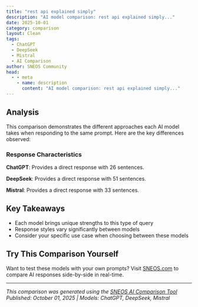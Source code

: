 ```yaml
---
title: "rest api explained simply"
description: "AI model comparison: rest api explained simply..."
date: 2025-10-01
category: comparison
layout: Clean
tags:
  - ChatGPT
  - DeepSeek
  - Mistral
  - AI Comparison
author: SNEOS Community
head:
  - - meta
    - name: description
      content: "AI model comparison: rest api explained simply..."
---
```


<ChatComparison
  title="rest api explained simply"
  prompt="rest api explained simply"
  :responses='{
    "ChatGPT": "Sure! Here\u2019s a simple explanation of REST API:\n\n**REST API** stands for **Representational State Transfer Application Programming Interface**.\n\n- **API** is a way for different software programs to talk to each other.\n- **REST** is a set of rules for how these programs should communicate over the internet.\n\n### How REST API works simply:\n\n1. **Client and Server**:  \n   There\u2019s a client (like your web browser or a mobile app) and a server (where the data lives).\n\n2. **Requests and Responses**:  \n   The client sends a request to the server asking for some data or telling it to do something. The server processes this request and sends back a response.\n\n3. **HTTP Methods**:  \n   REST uses standard HTTP methods to perform actions:\n   - **GET**: Retrieve data (like asking for a list of users).\n   - **POST**: Send new data to the server (like creating a new user).\n   - **PUT**: Update existing data.\n   - **DELETE**: Remove data.\n\n4. **Resources and URLs**:  \n   Everything in REST is considered a resource (like users, posts, products). These resources are accessed via URLs.  \n   Example: \u0060https://example.com/users\u0060 to get all users.\n\n5. **Stateless**:  \n   Each request from client to server contains all the information needed. The server doesn\u2019t remember previous requests.\n\n### Example:\n\nIf you want to get information about a user with ID 1, you might send a GET request to:  \n\u0060https://example.com/users/1\u0060\n\nIf you want to add a new user, you send a POST request with the user\u0027s info to:  \n\u0060https://example.com/users\u0060\n\n---\n\n**In short:**\n\nA REST API lets programs talk to each other using simple, standard web methods to get, create, update, or delete data on a server. It\u2019s like ordering from a menu where you pick what you want (resource), how you want it (action/method), and the kitchen (server) serves it back.",
    "DeepSeek": "Of course! Let\u0027s explain REST API in the simplest way possible, using an analogy.\n\n### The Restaurant Analogy\n\nImagine you\u0027re sitting at a table in a restaurant. You have a **menu** of options to choose from. You tell the **waiter** what you want, the waiter takes your request to the **kitchen**, and the kitchen prepares the food. Finally, the waiter brings the food (the response) back to you.\n\nIn this analogy:\n\n*   **You are the Client** (like a web browser or a mobile app).\n*   **The Restaurant\u0027s Kitchen is the Server** (where the data and resources live).\n*   **The Waiter is the REST API**.\n*   **The Menu is the API Documentation** (it tells you what you can ask for).\n\n---\n\n### What is a REST API?\n\n**REST API** is a set of rules that allows different computer programs to talk to each other over the internet.\n\nIt\u0027s like a universal language that everyone agrees to use so they can understand each other perfectly.\n\n### The Key Rules (The Simple Version)\n\n1.  **Use Standard \u0022Verbs\u0022 (HTTP Methods)**\n    The client can only ask the server to do a few specific types of actions. The most common ones are:\n    *   **GET:** \u0022Hey server, **get** me this information.\u0022 (e.g., Get my user profile).\n    *   **POST:** \u0022Hey server, **create** something new.\u0022 (e.g., Create a new user account).\n    *   **PUT/PATCH:** \u0022Hey server, **update** existing information.\u0022 (e.g., Change my password).\n    *   **DELETE:** \u0022Hey server, **delete** this information.\u0022 (e.g., Delete a post).\n\n2.  **Use \u0022Nouns\u0022 for Resources (URLs/Endpoints)**\n    Everything you can ask for is a \u0022resource\u0022 and has a unique address (a URL).\n    *   To get a list of all users: \u0060GET /users\u0060\n    *   To get the user with ID 123: \u0060GET /users/123\u0060\n    *   To create a new product: \u0060POST /products\u0060\n    *   To delete a book with ID 456: \u0060DELETE /books/456\u0060\n\n### A Real-World Example: Loading your Facebook Feed\n\n1.  **You (the Client):** You open the Facebook app on your phone. The app needs to get your news feed.\n2.  **The Request:** The app sends a **GET** request to a Facebook server address that looks something like \u0060https://api.facebook.com/me/feed\u0060.\n3.  **The API (The Waiter):** The REST API on Facebook\u0027s server receives this request. It understands \u0022GET\u0022 and \u0022/me/feed\u0022 means \u0022get the news feed for the logged-in user.\u0022\n4.  **The Server (The Kitchen):** The server processes the request, grabs the relevant posts from the database, and packages them up.\n5.  **The Response:** The API sends the data (your news feed) back to your phone, usually in a format called JSON (which is just a nice, organized way to structure data).\n6.  **You (the Client):** Your Facebook app receives this data and beautifully displays the posts in your feed.\n\n### Summary in One Sentence\n\nA **REST API** is a **messenger** that takes a **request** from your app, tells a **server** what to do, and then **returns a response** back to your app.\n\nIt\u0027s the magic behind almost every modern app and website, allowing your front-end (what you see) to seamlessly interact with the back-end (the data and logic).",
    "Mistral": "Sure! A REST API (Representational State Transfer Application Programming Interface) is a way for different software applications to communicate with each other over the internet. Here\u2019s a simple breakdown:\n\n1. **What is an API?**\n   - An API is like a messenger that allows different software applications to talk to each other. For example, when you use a weather app on your phone, the app uses an API to get the weather data from a weather service.\n\n2. **What is REST?**\n   - REST is a set of rules and conventions for building APIs. It uses standard HTTP methods (like GET, POST, PUT, DELETE) to perform actions on resources.\n\n3. **How Does a REST API Work?**\n   - **Client-Server Architecture:** A client (like a web browser or mobile app) sends a request to a server. The server processes the request and sends back a response.\n   - **Stateless:** Each request from the client to the server must contain all the information the server needs to fulfill that request. The server does not store any client context between requests.\n   - **Resources and Representations:** Everything in a REST API is considered a resource (like a user, a product, etc.). Each resource is identified by a URL (Uniform Resource Locator). The client can interact with these resources using standard HTTP methods.\n   - **HTTP Methods:**\n     - **GET:** Retrieve information from the server.\n     - **POST:** Send data to the server to create a new resource.\n     - **PUT:** Update an existing resource on the server.\n     - **DELETE:** Remove a resource from the server.\n\n4. **Example:**\n   - Suppose you have a REST API for managing a list of books.\n   - **GET /books:** Retrieve a list of all books.\n   - **POST /books:** Add a new book to the list.\n   - **PUT /books/1:** Update the details of the book with ID 1.\n   - **DELETE /books/1:** Remove the book with ID 1 from the list.\n\n5. **Data Format:**\n   - REST APIs typically use JSON (JavaScript Object Notation) or XML to format the data sent back and forth between the client and server.\n\nIn summary, a REST API is a way for different software applications to communicate using standard HTTP methods and data formats, making it easier to build and integrate web services."
  }'
  published-date="18:42"
/>

## Analysis

This comparison demonstrates the different approaches each AI model takes when responding to the same prompt. Here are the key differences observed:

### Response Characteristics

**ChatGPT**: Provides a direct response with 26 sentences. 

**DeepSeek**: Provides a direct response with 51 sentences. 

**Mistral**: Provides a direct response with 33 sentences. 

## Key Takeaways

- Each model brings unique strengths to this type of query
- Response styles vary significantly between models
- Consider your specific use case when choosing between these models

## Try This Comparison Yourself

Want to test these models with your own prompts? Visit [SNEOS.com](https://sneos.com) to compare AI responses side-by-side in real-time.

---

*This comparison was generated using the [SNEOS AI Comparison Tool](https://sneos.com)*
*Published: October 01, 2025 | Models: ChatGPT, DeepSeek, Mistral*
